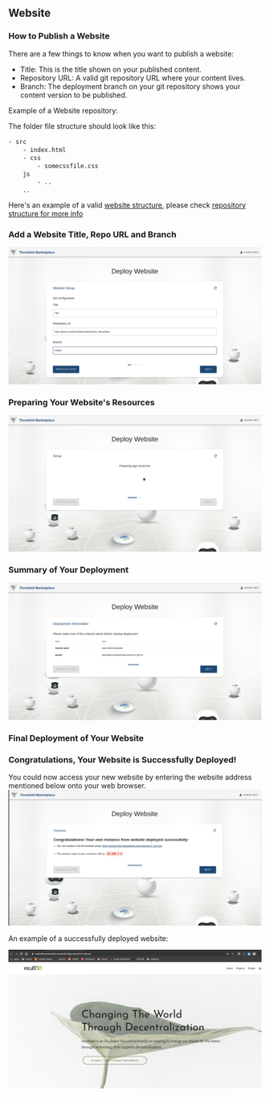 ## Website

### How to Publish a Website

There are a few things to know when you want to publish a website:

- Title: This is the title shown on your published content.
- Repository URL: A valid git repository URL where your content lives.
- Branch: The deployment branch on your git repository shows your content version to be published.

Example of a Website repository:

The folder file structure should look like this:

```
- src
    - index.html
    - css
        - somecssfile.css
    js
        - ..
    ..
```
Here's an example of a valid [website structure](https://github.com/xmonader/www_incubaid), please check [repository structure for more info](https://github.com/crystaluniverse/publishingtools/blob/development/docs/repo_layout.md)


### Add a Website Title, Repo URL and Branch

![](img/website_2.png)


### Preparing Your Website's Resources

![](img/website_7.png)

### Summary of Your Deployment

![](img/website_8.png)

### Final Deployment of Your Website

### Congratulations, Your Website is Successfully Deployed!
You could now access your new website by entering the website address mentioned below onto your web browser.
![](img/website_10.png)


An example of a successfully deployed website:

![](img/website_11.png)
